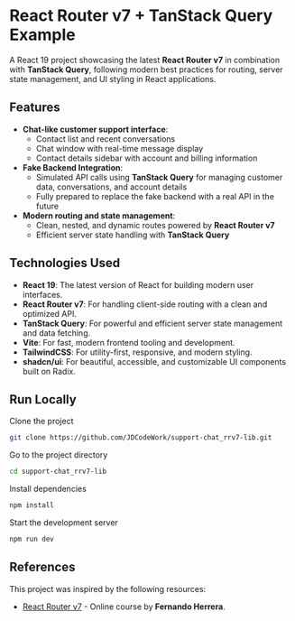 # React Router v7 + TanStack Query Example

A React 19 project showcasing the latest **React Router v7** in combination with **TanStack Query**, following modern best practices for routing, server state management, and UI styling in React applications.

## Features

- **Chat-like customer support interface**:
  - Contact list and recent conversations
  - Chat window with real-time message display
  - Contact details sidebar with account and billing information
- **Fake Backend Integration**:
  - Simulated API calls using **TanStack Query** for managing customer data, conversations, and account details
  - Fully prepared to replace the fake backend with a real API in the future
- **Modern routing and state management**:
  - Clean, nested, and dynamic routes powered by **React Router v7**
  - Efficient server state handling with **TanStack Query**

## Technologies Used

- **React 19**: The latest version of React for building modern user interfaces.
- **React Router v7**: For handling client-side routing with a clean and optimized API.
- **TanStack Query**: For powerful and efficient server state management and data fetching.
- **Vite**: For fast, modern frontend tooling and development.
- **TailwindCSS**: For utility-first, responsive, and modern styling.
- **shadcn/ui**: For beautiful, accessible, and customizable UI components built on Radix.

## Run Locally

Clone the project

```bash
git clone https://github.com/JDCodeWork/support-chat_rrv7-lib.git
```

Go to the project directory

```bash
cd support-chat_rrv7-lib
```

Install dependencies

```bash
npm install
```

Start the development server

```bash
npm run dev
```

## References

This project was inspired by the following resources:

- [React Router v7](https://cursos.devtalles.com/courses/react-router) - Online course by **Fernando Herrera**.
